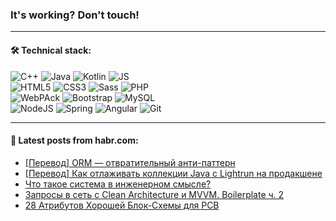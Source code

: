 ### It's working? Don't touch!

---

#### 🛠️ Technical stack:

![C++](https://img.shields.io/badge/C++-informational?logo=c%2B%2B&style=flat&logoColor=white&color=9C033A)
![Java](https://img.shields.io/badge/Java-informational?logo=java&style=flat&logoColor=white&color=007396)
![Kotlin](https://img.shields.io/badge/Kotlin-informational?logo=Kotlin&style=flat&logoColor=white&color=0095D5)
![JS](https://img.shields.io/badge/JS-informational?logo=javaScript&style=flat&logoColor=black&color=F7Df1E) <br>
![HTML5](https://img.shields.io/badge/HTML5-informational?logo=html5&style=flat&logoColor=white&color=E34F26)
![CSS3](https://img.shields.io/badge/CSS3-informational?logo=css3&style=flat&logoColor=white&color=157286)
![Sass](https://img.shields.io/badge/Saas-informational?logo=sass&style=flat&logoColor=white&color=hotpink)
![PHP](https://img.shields.io/badge/PHP-informational?logo=php&style=flat&logoColor=white&color=777BB4) <br>
![WebPAck](https://img.shields.io/badge/WebPack-informational?logo=webPack&style=flat&logoColor=white&color=FF6F00)
![Bootstrap](https://img.shields.io/badge/Bootstrap-informational?logo=Bootstrap&style=flat&logoColor=white&color=7952B3)
![MySQL](https://img.shields.io/badge/MySQL-informational?logo=MySQL&style=flat&logoColor=white&color=00f) <br>
![NodeJS](https://img.shields.io/badge/NodeJS-informational?logo=node.js&style=flat&logoColor=white&color=43853D)
![Spring](https://img.shields.io/badge/Spring-informational?logo=Spring&style=flat&logoColor=white&color=0A9EDC)
![Angular](https://img.shields.io/badge/Vue-informational?logo=vue.js&style=flat&logoColor=white&color=red)
![Git](https://img.shields.io/badge/Git-informational?logo=git&style=flat&logoColor=white&color=darkorange)

___

#### 💬 Latest posts from habr.com:

<!-- BLOG-POST-LIST:START -->
- [[Перевод] ORM — отвратительный анти-паттерн](https://habr.com/ru/post/667078/?utm_source=habrahabr&utm_medium=rss&utm_campaign=667078)
- [[Перевод] Как отлаживать коллекции Java с Lightrun на продакшене](https://habr.com/ru/post/667072/?utm_source=habrahabr&utm_medium=rss&utm_campaign=667072)
- [Что такое система в инженерном смысле?](https://habr.com/ru/post/667074/?utm_source=habrahabr&utm_medium=rss&utm_campaign=667074)
- [Запросы в сеть с Clean Architecture и MVVM. Boilerplate ч. 2](https://habr.com/ru/post/667026/?utm_source=habrahabr&utm_medium=rss&utm_campaign=667026)
- [28 Атрибутов Хорошей Блок-Схемы для PCB](https://habr.com/ru/post/667030/?utm_source=habrahabr&utm_medium=rss&utm_campaign=667030)
<!-- BLOG-POST-LIST:END -->
